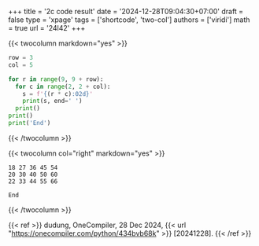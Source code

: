 +++
title = '2c code result'
date = '2024-12-28T09:04:30+07:00'
draft = false
type = 'xpage'
tags = ['shortcode', 'two-col']
authors = ['viridi']
math = true
url = '24l42'
+++
<!--more-->

{{< twocolumn markdown="yes" >}}
```py
row = 3
col = 5

for r in range(9, 9 + row):
  for c in range(2, 2 + col):
    s = f'{(r * c):02d}'
    print(s, end=' ')
  print()
print()
print('End')
```
{{< /twocolumn >}}

{{< twocolumn col="right" markdown="yes" >}}
```batch
18 27 36 45 54
20 30 40 50 60
22 33 44 55 66

End
```
{{< /twocolumn >}}

{{< ref >}}
dudung, OneCompiler, 28 Dec 2024, {{< url "https://onecompiler.com/python/434bvb68k" >}} [20241228].
{{< /ref >}}
